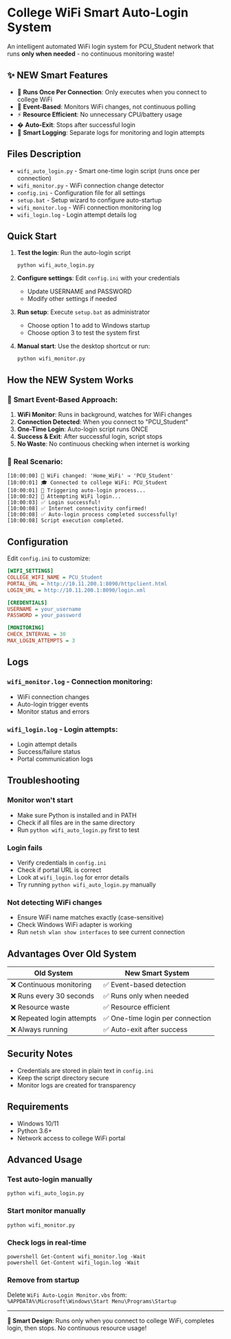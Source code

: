 # College WiFi Smart Auto-Login System

An intelligent automated WiFi login system for PCU_Student network that runs **only when needed** - no continuous monitoring waste!

## ✨ NEW Smart Features

- 🎯 **Runs Once Per Connection**: Only executes when you connect to college WiFi
- 🚀 **Event-Based**: Monitors WiFi changes, not continuous polling  
- ⚡ **Resource Efficient**: No unnecessary CPU/battery usage
- � **Auto-Exit**: Stops after successful login
- 📝 **Smart Logging**: Separate logs for monitoring and login attempts

## Files Description

- `wifi_auto_login.py` - Smart one-time login script (runs once per connection)
- `wifi_monitor.py` - WiFi connection change detector  
- `config.ini` - Configuration file for all settings
- `setup.bat` - Setup wizard to configure auto-startup
- `wifi_monitor.log` - WiFi connection monitoring log
- `wifi_login.log` - Login attempt details log

## Quick Start

1. **Test the login**: Run the auto-login script
   ```
   python wifi_auto_login.py
   ```

2. **Configure settings**: Edit `config.ini` with your credentials
   - Update USERNAME and PASSWORD
   - Modify other settings if needed

3. **Run setup**: Execute `setup.bat` as administrator
   - Choose option 1 to add to Windows startup
   - Choose option 3 to test the system first

4. **Manual start**: Use the desktop shortcut or run:
   ```
   python wifi_monitor.py
   ```

## How the NEW System Works

### 🎯 **Smart Event-Based Approach:**

1. **WiFi Monitor**: Runs in background, watches for WiFi changes
2. **Connection Detected**: When you connect to "PCU_Student"
3. **One-Time Login**: Auto-login script runs ONCE
4. **Success & Exit**: After successful login, script stops
5. **No Waste**: No continuous checking when internet is working

### 🔄 **Real Scenario:**
```
[10:00:00] 📶 WiFi changed: 'Home_WiFi' → 'PCU_Student'  
[10:00:01] 🎓 Connected to college WiFi: PCU_Student
[10:00:01] 🔄 Triggering auto-login process...
[10:00:02] 🔐 Attempting WiFi login...
[10:00:03] ✅ Login successful!
[10:00:08] ✅ Internet connectivity confirmed!
[10:00:08] ✅ Auto-login process completed successfully!
[10:00:08] Script execution completed.
```

## Configuration

Edit `config.ini` to customize:

```ini
[WIFI_SETTINGS]
COLLEGE_WIFI_NAME = PCU_Student
PORTAL_URL = http://10.11.200.1:8090/httpclient.html
LOGIN_URL = http://10.11.200.1:8090/login.xml

[CREDENTIALS]
USERNAME = your_username
PASSWORD = your_password

[MONITORING]
CHECK_INTERVAL = 30
MAX_LOGIN_ATTEMPTS = 3
```

## Logs

### `wifi_monitor.log` - Connection monitoring:
- WiFi connection changes
- Auto-login trigger events
- Monitor status and errors

### `wifi_login.log` - Login attempts:
- Login attempt details
- Success/failure status
- Portal communication logs

## Troubleshooting

### Monitor won't start
- Make sure Python is installed and in PATH
- Check if all files are in the same directory
- Run `python wifi_auto_login.py` first to test

### Login fails
- Verify credentials in `config.ini`
- Check if portal URL is correct
- Look at `wifi_login.log` for error details
- Try running `python wifi_auto_login.py` manually

### Not detecting WiFi changes
- Ensure WiFi name matches exactly (case-sensitive)
- Check Windows WiFi adapter is working
- Run `netsh wlan show interfaces` to see current connection

## Advantages Over Old System

| Old System | New Smart System |
|------------|------------------|
| ❌ Continuous monitoring | ✅ Event-based detection |
| ❌ Runs every 30 seconds | ✅ Runs only when needed |
| ❌ Resource waste | ✅ Resource efficient |
| ❌ Repeated login attempts | ✅ One-time login per connection |
| ❌ Always running | ✅ Auto-exit after success |

## Security Notes

- Credentials are stored in plain text in `config.ini`
- Keep the script directory secure
- Monitor logs are created for transparency

## Requirements

- Windows 10/11
- Python 3.6+
- Network access to college WiFi portal

## Advanced Usage

### Test auto-login manually
```batch
python wifi_auto_login.py
```

### Start monitor manually  
```batch
python wifi_monitor.py
```

### Check logs in real-time
```batch
powershell Get-Content wifi_monitor.log -Wait
powershell Get-Content wifi_login.log -Wait
```

### Remove from startup
Delete `WiFi Auto-Login Monitor.vbs` from:
`%APPDATA%\Microsoft\Windows\Start Menu\Programs\Startup`

---

**🎯 Smart Design**: Runs only when you connect to college WiFi, completes login, then stops. No continuous resource usage!
